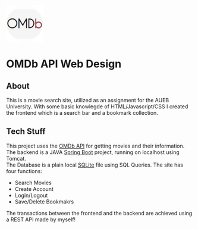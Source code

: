![OMDB Logo](SpringBootMVC/src/main/resources/static/images/iconcircle.png) 
# OMDb API Web Design
  
## About 
This is a movie search site, utilized as an assignment for the AUEB University. 
With some basic knowlegde of HTML/Javascript/CSS I created the frontend which is a search bar and a bookmark collection.
  
## Tech Stuff
This project uses the [OMDb API](http://www.omdbapi.com/) for getting movies and their information. 
The backend is a JAVA [Spring Boot](https://spring.io) project, running on localhost using Tomcat.  
The Database is a plain local [SQLite](https://www.sqlite.org/index.html) file using SQL Queries.
The site has four functions:  
  * Search Movies  
  * Create Account  
  * Login/Logout  
  * Save/Delete Bookmakrs  

The transactions between the frontend and the backend are achieved using a REST API made by myself!
